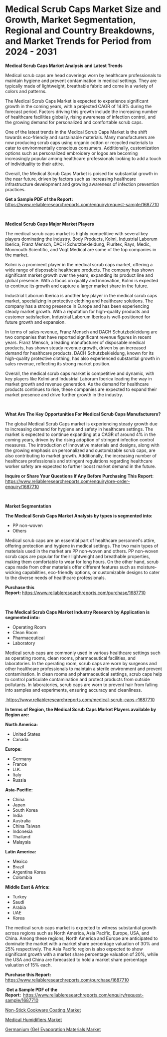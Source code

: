 <p><h1>Medical Scrub Caps Market Size and Growth, Market Segmentation, Regional and Country Breakdowns, and Market Trends for Period from 2024 -  2031</h1></p><p><strong>Medical Scrub Caps Market Analysis and Latest Trends</strong></p>
<p><p>Medical scrub caps are head coverings worn by healthcare professionals to maintain hygiene and prevent contamination in medical settings. They are typically made of lightweight, breathable fabric and come in a variety of colors and patterns.</p><p>The Medical Scrub Caps Market is expected to experience significant growth in the coming years, with a projected CAGR of 14.8% during the forecast period. Factors driving this growth include the increasing number of healthcare facilities globally, rising awareness of infection control, and the growing demand for personalized and comfortable scrub caps.</p><p>One of the latest trends in the Medical Scrub Caps Market is the shift towards eco-friendly and sustainable materials. Many manufacturers are now producing scrub caps using organic cotton or recycled materials to cater to environmentally conscious consumers. Additionally, customization options such as personalized embroidery or logos are becoming increasingly popular among healthcare professionals looking to add a touch of individuality to their attire.</p><p>Overall, the Medical Scrub Caps Market is poised for substantial growth in the near future, driven by factors such as increasing healthcare infrastructure development and growing awareness of infection prevention practices.</p></p>
<p><strong>Get a Sample PDF of the Report:&nbsp;</strong> <a href="https://www.reliableresearchreports.com/enquiry/request-sample/1687710">https://www.reliableresearchreports.com/enquiry/request-sample/1687710</a></p>
<p>&nbsp;</p>
<p><strong>Medical Scrub Caps Major Market Players</strong></p>
<p><p>The medical scrub caps market is highly competitive with several key players dominating the industry. Body Products, Kolmi, Industrial Laborum Iberica, Franz Mensch, DACH Schutzbekleidung, Pluritex, Rays, Medic, Monmouth Scientific, and Vogt Medical are some of the top companies in the market.</p><p>Kolmi is a prominent player in the medical scrub caps market, offering a wide range of disposable healthcare products. The company has shown significant market growth over the years, expanding its product line and global presence. With a focus on quality and innovation, Kolmi is expected to continue its growth and capture a larger market share in the future.</p><p>Industrial Laborum Iberica is another key player in the medical scrub caps market, specializing in protective clothing and healthcare solutions. The company has a strong presence in Europe and has been experiencing steady market growth. With a reputation for high-quality products and customer satisfaction, Industrial Laborum Iberica is well-positioned for future growth and expansion.</p><p>In terms of sales revenue, Franz Mensch and DACH Schutzbekleidung are two companies that have reported significant revenue figures in recent years. Franz Mensch, a leading manufacturer of disposable medical products, has shown steady revenue growth, driven by an increased demand for healthcare products. DACH Schutzbekleidung, known for its high-quality protective clothing, has also experienced substantial growth in sales revenue, reflecting its strong market position.</p><p>Overall, the medical scrub caps market is competitive and dynamic, with key players like Kolmi and Industrial Laborum Iberica leading the way in market growth and revenue generation. As the demand for healthcare products continues to rise, these companies are expected to expand their market presence and drive further growth in the industry.</p></p>
<p>&nbsp;</p>
<p><strong>What Are The Key Opportunities For Medical Scrub Caps Manufacturers?</strong></p>
<p><p>The global Medical Scrub Caps market is experiencing steady growth due to increasing demand for hygiene and safety in healthcare settings. The market is expected to continue expanding at a CAGR of around 4% in the coming years, driven by the rising adoption of stringent infection control measures. The introduction of innovative materials and designs, along with the growing emphasis on personalized and customizable scrub caps, are also contributing to market growth. Additionally, the increasing number of healthcare professionals and stringent regulations regarding healthcare worker safety are expected to further boost market demand in the future.</p></p>
<p><strong>Inquire or Share Your Questions If Any Before Purchasing This Report:</strong> <a href="https://www.reliableresearchreports.com/enquiry/pre-order-enquiry/1687710">https://www.reliableresearchreports.com/enquiry/pre-order-enquiry/1687710</a></p>
<p>&nbsp;</p>
<p><strong>Market Segmentation</strong></p>
<p><strong>The Medical Scrub Caps Market Analysis by types is segmented into:</strong></p>
<p><ul><li>PP non-woven</li><li>Others</li></ul></p>
<p><p>Medical scrub caps are an essential part of healthcare personnel's attire, offering protection and hygiene in medical settings. The two main types of materials used in the market are PP non-woven and others. PP non-woven scrub caps are popular for their lightweight and breathable properties, making them comfortable to wear for long hours. On the other hand, scrub caps made from other materials offer different features such as moisture-wicking capabilities, eco-friendly options, or customizable designs to cater to the diverse needs of healthcare professionals.</p></p>
<p><strong>Purchase this Report:&nbsp;</strong><a href="https://www.reliableresearchreports.com/purchase/1687710">https://www.reliableresearchreports.com/purchase/1687710</a></p>
<p>&nbsp;</p>
<p><strong>The Medical Scrub Caps Market Industry Research by Application is segmented into:</strong></p>
<p><ul><li>Operating Room</li><li>Clean Room</li><li>Pharmaceutical</li><li>Laboratory</li></ul></p>
<p><p>Medical scrub caps are commonly used in various healthcare settings such as operating rooms, clean rooms, pharmaceutical facilities, and laboratories. In the operating room, scrub caps are worn by surgeons and other healthcare professionals to maintain a sterile environment and prevent contamination. In clean rooms and pharmaceutical settings, scrub caps help to control particulate contamination and protect products from outside pollutants. In laboratories, scrub caps are worn to prevent hair from falling into samples and experiments, ensuring accuracy and cleanliness.</p></p>
<p><a href="https://www.reliableresearchreports.com/medical-scrub-caps-r1687710">&nbsp;https://www.reliableresearchreports.com/medical-scrub-caps-r1687710</a></p>
<p><strong>In terms of Region, the Medical Scrub Caps Market Players available by Region are:</strong></p>
<p>
    <p> <strong> North America: </strong>
        <ul>
            <li>United States</li>
            <li>Canada</li>
        </ul>
        </p> 
    <p> <strong> Europe: </strong>
        <ul>
            <li>Germany</li>
            <li>France</li>
            <li>U.K.</li>
            <li>Italy</li>
            <li>Russia</li>
        </ul>
        </p> 
    <p> <strong> Asia-Pacific: </strong>
        <ul>
            <li>China</li>
            <li>Japan</li>
            <li>South Korea</li>
            <li>India</li>
            <li>Australia</li>
            <li>China Taiwan</li>
            <li>Indonesia</li>
            <li>Thailand</li>
            <li>Malaysia</li>
        </ul>
        </p> 
    <p> <strong> Latin America: </strong>
        <ul>
            <li>Mexico</li>
            <li>Brazil</li>
            <li>Argentina Korea</li>
            <li>Colombia</li>
        </ul>
        </p> 
    <p> <strong> Middle East & Africa: </strong>
        <ul>
            <li>Turkey</li>
            <li>Saudi</li>
            <li>Arabia</li>
            <li>UAE</li>
            <li>Korea</li>
        </ul>
    </p>
    </p>
<p><p>The medical scrub caps market is expected to witness substantial growth across regions such as North America, Asia Pacific, Europe, USA, and China. Among these regions, North America and Europe are anticipated to dominate the market with a market share percentage valuation of 30% and 25% respectively. The Asia Pacific region is also expected to show significant growth with a market share percentage valuation of 20%, while the USA and China are forecasted to hold a market share percentage valuation of 15% each.</p></p>
<p><strong>Purchase this Report: </strong><a href="https://www.reliableresearchreports.com/purchase/1687710">https://www.reliableresearchreports.com/purchase/1687710</a></p>
<p>&nbsp;<strong>Get a Sample PDF of the Report:&nbsp;&nbsp;</strong><a href="https://www.reliableresearchreports.com/enquiry/request-sample/1687710">https://www.reliableresearchreports.com/enquiry/request-sample/1687710</a></p>
<p><strong></strong></p>
<p><p><a href="https://cautious-neon-760.notion.site/Non-Stick-Cookware-Coating-Market-Insight-Market-Trends-Growth-Forecasted-from-2024-TO-2031-512ba49bb855407d9f75c43797470ef0">Non-Stick Cookware Coating Market</a></p><p><a href="https://github.com/RichRobinson5/Market-Research-Report-List-4/blob/main/medical-humidifiers-market.md">Medical Humidifiers Market</a></p><p><a href="https://issuu.com/reportprime-2/docs/germanium-ge-evaporation-materials-market-size-203">Germanium (Ge) Evaporation Materials Market</a></p></p>